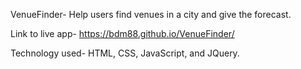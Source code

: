 VenueFinder-
Help users find venues in a city and give the forecast.

Link to live app- https://bdm88.github.io/VenueFinder/

Technology used- HTML, CSS, JavaScript, and JQuery.

